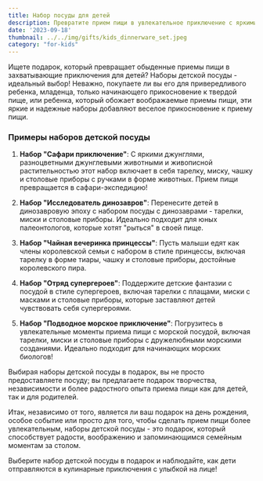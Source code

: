 ```yaml
---
title: Набор посуды для детей
description: Превратите прием пищи в увлекательное приключение с яркими и прочными наборами посуды для детей.
date: '2023-09-18'
thumbnail: ../../img/gifts/kids_dinnerware_set.jpeg
category: "for-kids"
---
```

Ищете подарок, который превращает обыденные приемы пищи в захватывающие приключения для детей? Наборы детской посуды - идеальный выбор! Неважно, покупаете ли вы его для привередливого ребенка, младенца, только начинающего прикосновение к твердой пище, или ребенка, который обожает воображаемые приемы пищи, эти яркие и надежные наборы добавляют веселое прикосновение к приему пищи.

### Примеры наборов детской посуды

1. **Набор "Сафари приключение"**: С яркими джунглями, разноцветными джунглевыми животными и живописной растительностью этот набор включает в себя тарелку, миску, чашку и столовые приборы с ручками в форме животных. Прием пищи превращается в сафари-экспедицию!

2. **Набор "Исследователь динозавров"**: Перенесите детей в динозавровую эпоху с набором посуды с динозаврами - тарелки, миски и столовые приборы. Идеально подходит для юных палеонтологов, которые хотят "рыться" в своей пище.

3. **Набор "Чайная вечеринка принцессы"**: Пусть малыши едят как члены королевской семьи с набором в стиле принцессы, включая тарелку в форме тиары, чашку и столовые приборы, достойные королевского пира.

4. **Набор "Отряд супергероев"**: Поддержите детские фантазии с посудой в стиле супергероев, включая тарелки с плащами, миски с масками и столовые приборы, которые заставляют детей чувствовать себя супергероями.

5. **Набор "Подводное морское приключение"**: Погрузитесь в увлекательные моменты приема пищи с морской посудой, включая тарелки, миски и столовые приборы с дружелюбными морскими созданиями. Идеально подходит для начинающих морских биологов!

Выбирая наборы детской посуды в подарок, вы не просто предоставляете посуду; вы предлагаете подарок творчества, независимости и более радостного опыта приема пищи как для детей, так и для родителей.

Итак, независимо от того, является ли ваш подарок на день рождения, особое событие или просто для того, чтобы сделать прием пищи более увлекательным, наборы детской посуды - это подарок, который способствует радости, воображению и запоминающимся семейным моментам за столом.

Выберите набор детской посуды в подарок и наблюдайте, как дети отправляются в кулинарные приключения с улыбкой на лице!
